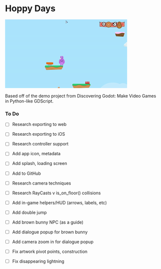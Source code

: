 # Hoppy Days

![Preview gif](preview.gif)

Based off of the demo project from Discovering Godot: Make Video Games in Python-like GDScript.

### To Do

- [ ] Research exporting to web
- [ ] Research exporting to iOS
- [ ] Research controller support

- [ ] Add app icon, metadata
- [ ] Add splash, loading screen
- [ ] Add to GitHub

- [ ] Research camera techniques
- [ ] Research RayCasts v is_on_floor() collisions

- [ ] Add in-game helpers/HUD (arrows, labels, etc)
- [ ] Add double jump

- [ ] Add brown bunny NPC (as a guide)
- [ ] Add dialogue popup for brown bunny
- [ ] Add camera zoom in for dialogue popup

- [ ] Fix artwork pivot points, construction
- [ ] Fix disappearing lightning
